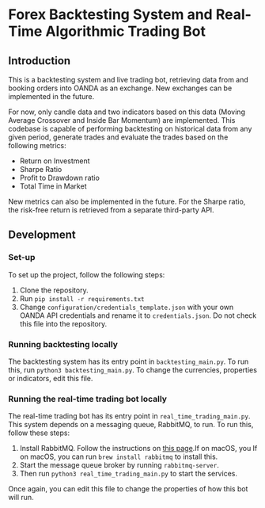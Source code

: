 # Forex Backtesting System and Real-Time Algorithmic Trading Bot
## Introduction
This is a backtesting system and live trading bot, retrieving data from and booking orders into OANDA as an exchange.
New exchanges can be implemented in the future.

For now, only candle data and two indicators based on this data (Moving Average Crossover and Inside Bar Momentum) are implemented.
This codebase is capable of performing backtesting on historical data from any given period, generate trades and evaluate the trades based on the following metrics:
- Return on Investment
- Sharpe Ratio
- Profit to Drawdown ratio
- Total Time in Market

New metrics can also be implemented in the future. For the Sharpe ratio, the risk-free return is retrieved from a separate third-party API.

## Development
### Set-up
To set up the project, follow the following steps:
1. Clone the repository.
2. Run `pip install -r requirements.txt`
3. Change `configuration/credentials_template.json` with your own OANDA API credentials and rename it to `credentials.json`.
   Do not check this file into the repository. 

### Running backtesting locally
The backtesting system has its entry point in `backtesting_main.py`.
To run this, run `python3 backtesting_main.py`.
To change the currencies, properties or indicators, edit this file.

### Running the real-time trading bot locally
The real-time trading bot has its entry point in `real_time_trading_main.py`.
This system depends on a messaging queue, RabbitMQ, to run. To run this, follow these steps:
1. Install RabbitMQ. Follow the instructions on [this page](https://www.rabbitmq.com/docs/download).If on macOS, you 
   If on macOS, you can run `brew install rabbitmq` to install this.
2. Start the message queue broker by running `rabbitmq-server`.
3. Then run `python3 real_time_trading_main.py` to start the services.

Once again, you can edit this file to change the properties of how this bot will run.